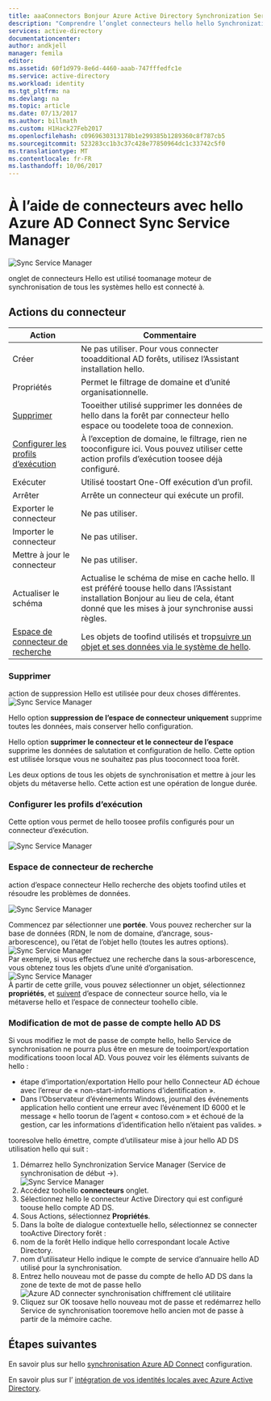 ```yaml
---
title: aaaConnectors Bonjour Azure Active Directory Synchronization Service Manager UI | Des documents Microsoft
description: "Comprendre l’onglet connecteurs hello hello Synchronization Service Manager pour Azure AD Connect."
services: active-directory
documentationcenter: 
author: andkjell
manager: femila
editor: 
ms.assetid: 60f1d979-8e6d-4460-aaab-747fffedfc1e
ms.service: active-directory
ms.workload: identity
ms.tgt_pltfrm: na
ms.devlang: na
ms.topic: article
ms.date: 07/13/2017
ms.author: billmath
ms.custom: H1Hack27Feb2017
ms.openlocfilehash: c0969630313178b1e299385b1289360c8f787cb5
ms.sourcegitcommit: 523283cc1b3c37c428e77850964dc1c33742c5f0
ms.translationtype: MT
ms.contentlocale: fr-FR
ms.lasthandoff: 10/06/2017
---
```

# <a name="using-connectors-with-hello-azure-ad-connect-sync-service-manager"></a>À l’aide de connecteurs avec hello Azure AD Connect Sync Service Manager

![Sync Service Manager](./media/active-directory-aadconnectsync-service-manager-ui/connectors.png)

onglet de connecteurs Hello est utilisé toomanage moteur de synchronisation de tous les systèmes hello est connecté à.

## <a name="connector-actions"></a>Actions du connecteur
| Action | Commentaire |
| --- | --- |
| Créer |Ne pas utiliser. Pour vous connecter tooadditional AD forêts, utilisez l’Assistant installation hello. |
| Propriétés |Permet le filtrage de domaine et d’unité organisationnelle. |
| [Supprimer](#delete) |Tooeither utilisé supprimer les données de hello dans la forêt par connecteur hello espace ou toodelete tooa de connexion. |
| [Configurer les profils d’exécution](#configure-run-profiles) |À l’exception de domaine, le filtrage, rien ne tooconfigure ici. Vous pouvez utiliser cette action profils d’exécution toosee déjà configuré. |
| Exécuter |Utilisé toostart One-Off exécution d’un profil. |
| Arrêter |Arrête un connecteur qui exécute un profil. |
| Exporter le connecteur |Ne pas utiliser. |
| Importer le connecteur |Ne pas utiliser. |
| Mettre à jour le connecteur |Ne pas utiliser. |
| Actualiser le schéma |Actualise le schéma de mise en cache hello. Il est préféré toouse hello dans l’Assistant installation Bonjour au lieu de cela, étant donné que les mises à jour synchronise aussi règles. |
| [Espace de connecteur de recherche](#search-connector-space) |Les objets de toofind utilisés et trop[suivre un objet et ses données via le système de hello](#follow-an-object-and-its-data-through-the-system). |

### <a name="delete"></a>Supprimer
action de suppression Hello est utilisée pour deux choses différentes.  
![Sync Service Manager](./media/active-directory-aadconnectsync-service-manager-ui/connectordelete.png)

Hello option **suppression de l’espace de connecteur uniquement** supprime toutes les données, mais conserver hello configuration.

Hello option **supprimer le connecteur et le connecteur de l’espace** supprime les données de salutation et configuration de hello. Cette option est utilisée lorsque vous ne souhaitez pas plus tooconnect tooa forêt.

Les deux options de tous les objets de synchronisation et mettre à jour les objets du métaverse hello. Cette action est une opération de longue durée.

### <a name="configure-run-profiles"></a>Configurer les profils d’exécution
Cette option vous permet de hello toosee profils configurés pour un connecteur d’exécution.

![Sync Service Manager](./media/active-directory-aadconnectsync-service-manager-ui/configurerunprofiles.png)

### <a name="search-connector-space"></a>Espace de connecteur de recherche
action d’espace connecteur Hello recherche des objets toofind utiles et résoudre les problèmes de données.

![Sync Service Manager](./media/active-directory-aadconnectsync-service-manager-ui/cssearch.png)

Commencez par sélectionner une **portée**. Vous pouvez rechercher sur la base de données (RDN, le nom de domaine, d’ancrage, sous-arborescence), ou l’état de l’objet hello (toutes les autres options).  
![Sync Service Manager](./media/active-directory-aadconnectsync-service-manager-ui/cssearchscope.png)  
Par exemple, si vous effectuez une recherche dans la sous-arborescence, vous obtenez tous les objets d’une unité d’organisation.  
![Sync Service Manager](./media/active-directory-aadconnectsync-service-manager-ui/cssearchsubtree.png)  
À partir de cette grille, vous pouvez sélectionner un objet, sélectionnez **propriétés**, et [suivent](active-directory-aadconnectsync-troubleshoot-object-not-syncing.md) d’espace de connecteur source hello, via le métaverse hello et l’espace de connecteur toohello cible.

### <a name="changing-hello-ad-ds-account-password"></a>Modification de mot de passe de compte hello AD DS
Si vous modifiez le mot de passe de compte hello, hello Service de synchronisation ne pourra plus être en mesure de tooimport/exportation modifications tooon local AD.   Vous pouvez voir les éléments suivants de hello :

- étape d’importation/exportation Hello pour hello Connecteur AD échoue avec l’erreur de « non-start-informations d’identification ».
- Dans l’Observateur d’événements Windows, journal des événements application hello contient une erreur avec l’événement ID 6000 et le message « hello toorun de l’agent « contoso.com » et échoué de la gestion, car les informations d’identification hello n’étaient pas valides. »

tooresolve hello émettre, compte d’utilisateur mise à jour hello AD DS utilisation hello qui suit :


1. Démarrez hello Synchronization Service Manager (Service de synchronisation de début →).
</br>![Sync Service Manager](./media/active-directory-aadconnectsync-service-manager-ui/startmenu.png)
2. Accédez toohello **connecteurs** onglet.
3. Sélectionnez hello le connecteur Active Directory qui est configuré toouse hello compte AD DS.
4. Sous Actions, sélectionnez **Propriétés**.
5. Dans la boîte de dialogue contextuelle hello, sélectionnez se connecter tooActive Directory forêt :
6. nom de la forêt Hello indique hello correspondant locale Active Directory.
7. nom d’utilisateur Hello indique le compte de service d’annuaire hello AD utilisé pour la synchronisation.
8. Entrez hello nouveau mot de passe du compte de hello AD DS dans la zone de texte de mot de passe hello ![Azure AD connecter synchronisation chiffrement clé utilitaire](media/active-directory-aadconnectsync-encryption-key/key6.png)
9. Cliquez sur OK toosave hello nouveau mot de passe et redémarrez hello Service de synchronisation tooremove hello ancien mot de passe à partir de la mémoire cache.



## <a name="next-steps"></a>Étapes suivantes
En savoir plus sur hello [synchronisation Azure AD Connect](active-directory-aadconnectsync-whatis.md) configuration.

En savoir plus sur l’ [intégration de vos identités locales avec Azure Active Directory](active-directory-aadconnect.md).
